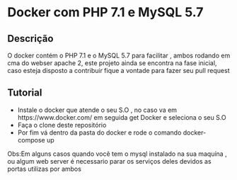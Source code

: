 <h1>Docker com PHP  7.1 e MySQL 5.7</h1>

<h2>Descrição</h2>
<p>O docker contém o PHP 7.1 e o MySQL 5.7 para facilitar , ambos rodando em cma do webser apache 2, este projeto ainda se encontra na fase inicial, caso esteja disposto a contribuir fique a vontade para fazer seu pull request</p>

<h2>Tutorial</h2>
    <ul>
        <li>Instale o docker que atende o seu S.O , no caso va em 
        https://www.docker.com/ em seguida get Docker e seleciona o seu S.O</li>
        <li>Faça o clone deste repositório</li>
        <li>Por fim vá dentro da pasta do docker e rode o comando docker-compose up</li>
    </ul>
<p>Obs:Em alguns casos quando você tem o mysql instalado na sua maquína , ou algum web server é necessario parar os serviços deles devidos as portas utilizas por ambos</p>